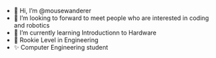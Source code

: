 - 👋 Hi, I’m @mousewanderer
- 👀 I’m looking to forward to meet people who are interested in coding and robotics
- 🌱 I’m currently learning Introductionn to Hardware
- 🌱 Rookie Level in Engineering 
- ✨ Computer Engineering student 
<!---
mousewanderer/mousewanderer is a ✨ special ✨ repository because its `README.md` (this file) appears on your GitHub profile.
You can click the Preview link to take a look at your changes.
--->
